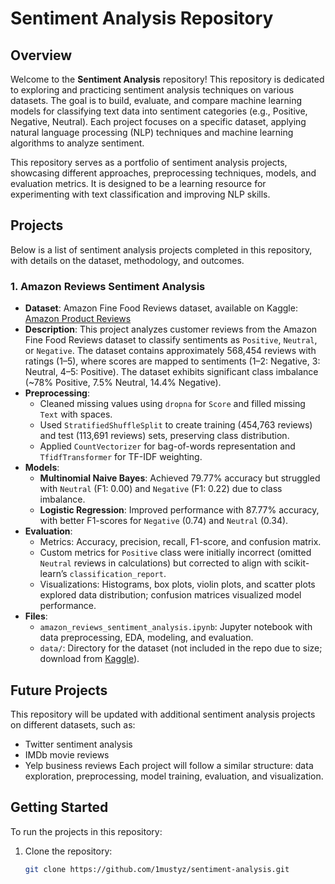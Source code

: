 # Sentiment Analysis Repository

## Overview

Welcome to the **Sentiment Analysis** repository! This repository is dedicated to exploring and practicing sentiment analysis techniques on various datasets. The goal is to build, evaluate, and compare machine learning models for classifying text data into sentiment categories (e.g., Positive, Negative, Neutral). Each project focuses on a specific dataset, applying natural language processing (NLP) techniques and machine learning algorithms to analyze sentiment.

This repository serves as a portfolio of sentiment analysis projects, showcasing different approaches, preprocessing techniques, models, and evaluation metrics. It is designed to be a learning resource for experimenting with text classification and improving NLP skills.

## Projects

Below is a list of sentiment analysis projects completed in this repository, with details on the dataset, methodology, and outcomes.

### 1. Amazon Reviews Sentiment Analysis

- **Dataset**: Amazon Fine Food Reviews dataset, available on Kaggle: [Amazon Product Reviews](https://www.kaggle.com/datasets/saurav9786/amazon-product-reviews)
- **Description**: This project analyzes customer reviews from the Amazon Fine Food Reviews dataset to classify sentiments as `Positive`, `Neutral`, or `Negative`. The dataset contains approximately 568,454 reviews with ratings (1–5), where scores are mapped to sentiments (1–2: Negative, 3: Neutral, 4–5: Positive). The dataset exhibits significant class imbalance (~78% Positive, 7.5% Neutral, 14.4% Negative).
- **Preprocessing**:
  - Cleaned missing values using `dropna` for `Score` and filled missing `Text` with spaces.
  - Used `StratifiedShuffleSplit` to create training (454,763 reviews) and test (113,691 reviews) sets, preserving class distribution.
  - Applied `CountVectorizer` for bag-of-words representation and `TfidfTransformer` for TF-IDF weighting.
- **Models**:
  - **Multinomial Naive Bayes**: Achieved 79.77% accuracy but struggled with `Neutral` (F1: 0.00) and `Negative` (F1: 0.22) due to class imbalance.
  - **Logistic Regression**: Improved performance with 87.77% accuracy, with better F1-scores for `Negative` (0.74) and `Neutral` (0.34).
- **Evaluation**:
  - Metrics: Accuracy, precision, recall, F1-score, and confusion matrix.
  - Custom metrics for `Positive` class were initially incorrect (omitted `Neutral` reviews in calculations) but corrected to align with scikit-learn’s `classification_report`.
  - Visualizations: Histograms, box plots, violin plots, and scatter plots explored data distribution; confusion matrices visualized model performance.
- **Files**:
  - `amazon_reviews_sentiment_analysis.ipynb`: Jupyter notebook with data preprocessing, EDA, modeling, and evaluation.
  - `data/`: Directory for the dataset (not included in the repo due to size; download from [Kaggle](https://www.kaggle.com/datasets/saurav9786/amazon-product-reviews)).

## Future Projects

This repository will be updated with additional sentiment analysis projects on different datasets, such as:

- Twitter sentiment analysis
- IMDb movie reviews
- Yelp business reviews
  Each project will follow a similar structure: data exploration, preprocessing, model training, evaluation, and visualization.

## Getting Started

To run the projects in this repository:

1. Clone the repository:
   ```bash
   git clone https://github.com/1mustyz/sentiment-analysis.git
   ```
